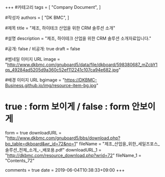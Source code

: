 +++
#카테고리
tags = [
    "Company Document",
]

#작성자
authors = [
    "DK BMC",
]

#제목
title = "제조, 하이테크 산업을 위한 CRM 솔루션 소개"

#설명
description = "제조, 하이테크 산업을 위한 CRM 솔루션 소개자료입니다."

#공개: false / 비공개: true
draft = false

#썸네일 이미지 URL
image = "http://www.dkbmc.com/gnuboard5/data/file/dkboard/598380687_mZcbY1qs_49284ad5205d9a360c52ef112241c107ca94e682.jpg"

#배경 이미지 URL
bgimage = "https://DKBMC-Business.github.io/img/resource-item-bg.jpg"

# true : form 보이게 / false : form 안보이게
form = true
downloadURL = "http://www.dkbmc.com/gnuboard5/bbs/download.php?bo_table=dkboard&wr_id=72&no=1"
fileName = "제조_산업을_위한_세일즈포스_솔루션_전체_소개_-_배포용.pdf"
downloadURL_1 = "http://dkbmc.com/resource_download.php?wrid=72"
fileName_1 = "Contents_72"

comments = true
date = 2019-06-04T10:38:33+09:00
+++

<!-- 게시글 내용 -->
